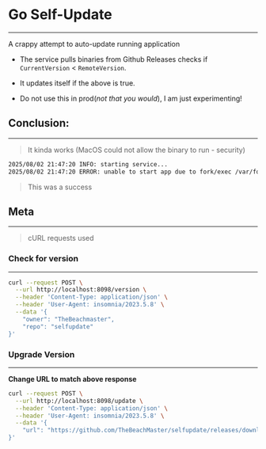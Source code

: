 # Go Self-Update
---

A crappy attempt to auto-update running application

- The service pulls binaries from Github Releases checks if `CurrentVersion` < `RemoteVersion`.
- It updates itself if the above is true.

- Do not use this in prod(_not that you would_), I am just experimenting!

## Conclusion:
---

> It kinda works (MacOS could not allow the binary to run - security)

```sh
2025/08/02 21:47:20 INFO: starting service...
2025/08/02 21:47:20 ERROR: unable to start app due to fork/exec /var/folders/1z/rkgl7bkd3572l8bv3y56y6rw0000gn/T/downloads2575145883/selfupdate: permission denied
```

> This was a success

## Meta
---

> cURL requests used

### Check for version
---

```sh
curl --request POST \
  --url http://localhost:8098/version \
  --header 'Content-Type: application/json' \
  --header 'User-Agent: insomnia/2023.5.8' \
  --data '{
	"owner": "TheBeachmaster",
	"repo": "selfupdate"
}'
```

### Upgrade Version
---

__Change URL to match above response__

```sh
curl --request POST \
  --url http://localhost:8098/update \
  --header 'Content-Type: application/json' \
  --header 'User-Agent: insomnia/2023.5.8' \
  --data '{
	"url": "https://github.com/TheBeachMaster/selfupdate/releases/download/2025.8.12/selfupdate_Darwin_arm64.tar.gz"
}'
```
